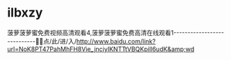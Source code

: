 # ilbxzy
菠萝菠萝蜜免费视频高清观看4,菠萝菠萝蜜免费高清在线观看1----------------------------👻👻点/此/进/入/http://www.baidu.com/link?url=NoK8PT47PahMhFH8Vie_jnciyIKNTTtVBQKpill6udK&amp;wd
